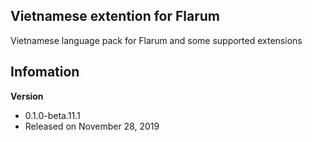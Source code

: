 ## Vietnamese extention for Flarum
Vietnamese language pack for Flarum and some supported extensions

## Infomation
**Version**
- 0.1.0-beta.11.1
- Released on November 28, 2019
